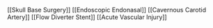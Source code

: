 [[Skull Base Surgery]]
[[Endoscopic Endonasal]]
[[Cavernous Carotid Artery]]
[[Flow Diverter Stent]]
[[Acute Vascular Injury]]
